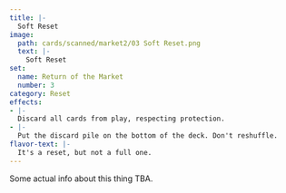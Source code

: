 ```yaml
---
title: |-
  Soft Reset
image: 
  path: cards/scanned/market2/03 Soft Reset.png
  text: |-
    Soft Reset
set:
  name: Return of the Market
  number: 3
category: Reset
effects: 
- |-
  Discard all cards from play, respecting protection.
- |-
  Put the discard pile on the bottom of the deck. Don't reshuffle.
flavor-text: |-
  It's a reset, but not a full one.
---
```

Some actual info about this thing TBA.
